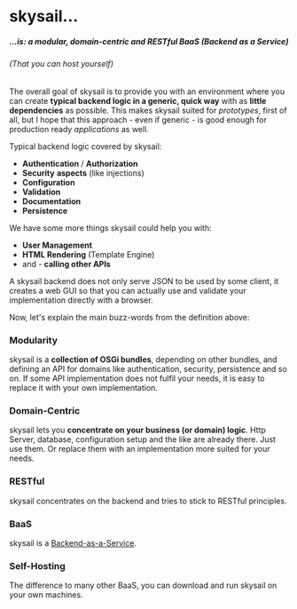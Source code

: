 # skysail...

##### ...is: a modular, domain-centric and RESTful BaaS \(Backend as a Service\)

###### \(That you can host yourself\)

The overall goal of skysail is to provide you with an environment where you can create **typical backend logic in a generic, quick way** with as **little dependencies** as possible. This makes skysail suited for _prototypes_, first of all, but I hope that this approach - even if generic - is good enough for production ready _applications_ as well.

Typical backend logic covered by skysail:

* **Authentication** / **Authorization**
* **Security** **aspects** \(like injections\)
* **Configuration**
* **Validation**
* **Documentation**
* **Persistence**

We have some more things skysail could help you with:

* **User Management**
* **HTML Rendering** \(Template Engine\)
* and - **calling other APIs**

A skysail backend does not only serve JSON to be used by some client, it creates a web GUI so that you can actually use and validate your implementation directly with a browser.

Now, let's explain the main buzz-words from the definition above:

### Modularity

skysail is a **collection of OSGi bundles**, depending on other bundles, and defining an API for domains like authentication, security, persistence and so on. If some API implementation does not fulfil your needs, it is easy to replace it with your own implementation.

### Domain-Centric

skysail lets you **concentrate on your business \(or domain\) logic**. Http Server, database, configuration setup and the like are already there. Just use them. Or replace them with an implementation more suited for your needs.

### RESTful

skysail concentrates on the backend and tries to stick to RESTful principles.

### BaaS

skysail is a [Backend-as-a-Service](https://en.wikipedia.org/wiki/Mobile_backend_as_a_service).

### Self-Hosting

The difference to many other BaaS, you can download and run skysail on your own machines.

